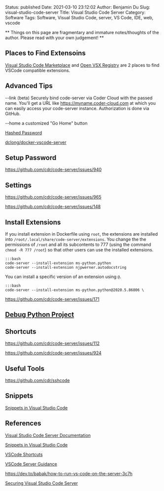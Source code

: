 Status: published
Date: 2021-03-10 23:12:02
Author: Benjamin Du
Slug: visual-studio-code-server
Title: Visual Studio Code Server
Category: Software
Tags: Software, Visual Studio Code, server, VS Code, IDE, web, vscode

**
Things on this page are fragmentary and immature notes/thoughts of the author.
Please read with your own judgement!
**


## Places to Find Extensoins 

[Visual Studio Code Marketplace](https://marketplace.visualstudio.com/vscode)
and
[Open VSX Registry](https://open-vsx.org/)
are 2 places to find VSCode compatible extensions.

## Advanced Tips
--link                 (beta) Securely bind code-server via Coder Cloud with the passed name. You'll get a URL like
                             https://myname.coder-cloud.com at which you can easily access your code-server instance.
                             Authorization is done via GitHub.

--home a customized "Go Home" button

[Hashed Password](https://github.com/cdr/code-server/blob/v3.8.0/doc/FAQ.md#can-i-store-my-password-hashed)

[dclong/docker-vscode-server](https://github.com/dclong/docker-vscode-server)

## Setup Password

https://github.com/cdr/code-server/issues/940

## Settings

https://github.com/cdr/code-server/issues/965

https://github.com/cdr/code-server/issues/148

## Install Extensions

If you install extension in Dockerfile using `root`,
the extensions are installed into `/root/.local/share/code-server/extensions`.
You change the the permissions of `/root` and all its subcontents to 777 
(using the command `chmod -R 777 /root`) 
so that other users can use the installed extensions.

    :::bash
    code-server --install-extension ms-python.python
    code-server --install-extension njpwerner.autodocstring

You can install a specific version of an extension using `@`.

    :::bash
    code-server --install-extension ms-python.python@2020.5.86806 \

https://github.com/cdr/code-server/issues/171

## [Debug Python Project](http://www.legendu.net/misc/blog/debug-python-project-in-visual-studio-code)

## Shortcuts

https://github.com/cdr/code-server/issues/112

https://github.com/cdr/code-server/issues/924

## Useful Tools

https://github.com/cdr/sshcode

## Snippets

[Snippets in Visual Studio Code](https://code.visualstudio.com/docs/editor/userdefinedsnippets)

## References

[Visual Studio Code Server Documentation](https://github.com/cdr/code-server/tree/master/doc)

[Snippets in Visual Studio Code](https://code.visualstudio.com/docs/editor/userdefinedsnippets)

[VSCode Shortcuts](http://www.legendu.net/misc/blog/vscode-tips/#shortcuts)

[VSCode Server Guidance](https://github.com/cdr/code-server/blob/master/doc/guide.md)

https://dev.to/babak/how-to-run-vs-code-on-the-server-3c7h

[Securing Visual Studio Code Server](https://www.pomerium.io/recipes/vs-code-server.html#background)
